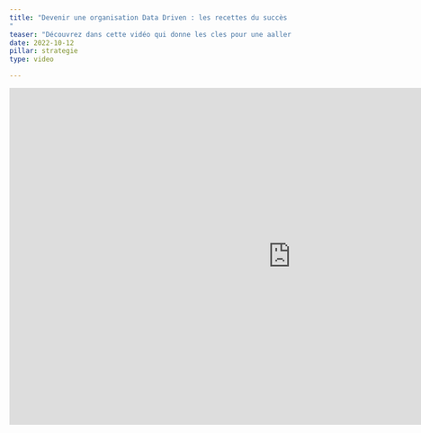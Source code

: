 ```yaml
---
title: "Devenir une organisation Data Driven : les recettes du succès
"
teaser: "Découvrez dans cette vidéo qui donne les cles pour une aaller vers une organisation Data Driven (Pejman Gohari & Nouamane Cherkaoui)."
date: 2022-10-12
pillar: strategie
type: video

---
```


<div class="extended">
	<iframe width="1000" height="600" src="https://www.youtube.com/watch?v=og8YfemY3Zw&t=2s" frameborder="0" allow="accelerometer; autoplay; clipboard-write; encrypted-media; gyroscope; picture-in-picture" allowfullscreen></iframe>
</div>
